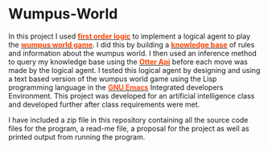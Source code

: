 Wumpus-World
=============


In this project I used <a href="http://en.wikipedia.org/wiki/First_order_logic" target="_blank"><font color="#ff4500"><b>first order logic</b></font></a> to implement a logical agent to play the <a href="http://en.wikipedia.org/wiki/Wumpus_world" target="_blank"><font color="#ff4500"><b>wumpus world game</b></font></a>. I did this by building a <a href="http://en.wikipedia.org/wiki/Knowledge_base" target="_blank"><font color="#ff4500"><b>knowledge base</b></font></a> of rules and information about the wumpus world. I then used an inference method to query my knowledge base using the <a href="http://code.google.com/p/otterapi/" target="_blank"><font color="#ff4500"><b>Otter Api</b></font></a> before each move was made by the logical agent. I tested this logical agent by designing and using a text based version of the wumpus world game using the Lisp programming language in the <a href="http://www.gnu.org/software/emacs/" target="_blank"><font color="#ff45002"><b>GNU Emacs</b></font></a> Integrated developers Environment. This project was developed for an artificial intelligence class and developed further after class requirements were met.<br>


I have included a zip file in this repository containing all the source code files for the program, a read-me file, a proposal for the project as well as printed output from running the program.